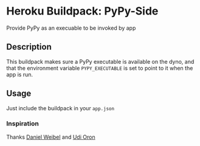 # Heroku Buildpack: PyPy-Side

Provide PyPy as an execuable to be invoked by app

## Description

This buildpack makes sure a PyPy executable is available on the dyno,
and that the environment variable `PYPY_EXECUTABLE` is set to point
to it when the app is run.

## Usage

Just include the buildpack in your `app.json`

### Inspiration

Thanks [Daniel Weibel](https://github.com/weibeld/heroku-buildpack-run) and [Udi Oron](https://github.com/nonZero/heroku-cpython-pypy)



